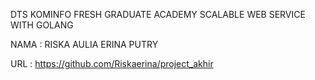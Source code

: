 DTS KOMINFO FRESH GRADUATE ACADEMY
SCALABLE WEB SERVICE WITH GOLANG

NAMA : RISKA AULIA ERINA PUTRY

URL : https://github.com/Riskaerina/project_akhir
